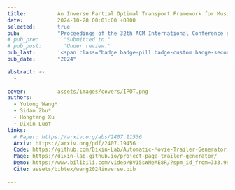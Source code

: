 ```yaml
---
title:          An Inverse Partial Optimal Transport Framework for Music-guided Movie Trailer Generation
date:           2024-10-28 00:01:00 +0800
selected:       true
pub:            "Proceedings of the 32th ACM International Conference on Multimedia, ACMMM "
# pub_pre:        "Submitted to "
# pub_post:       'Under review.'
pub_last:       '<span class="badge badge-pill badge-custom badge-secondary">Conference</span>'
pub_date:       "2024"

abstract: >-
  -
  
cover:          assets/images/covers/IPOT.png
authors:
  - Yutong Wang*
  - Sidan Zhu*
  - Hongteng Xu
  - Dixin Luo†
links:
  # Paper: https://arxiv.org/abs/2407.11536
  Arxiv: https://arxiv.org/pdf/2407.19456
  Code: https://github.com/Dixin-Lab/Automatic-Movie-Trailer-Generator
  Page: https://dixin-lab.github.io/project-page-trailer-generator/
  Demo: https://www.bilibili.com/video/BV15sWMeAE8R/?spm_id_from=333.999.0.0&vd_source=4526cf207f29ce6d50810b04d3105cfd
  Cite: assets/bibtex/wang2024inverse.bib
  
---
```


